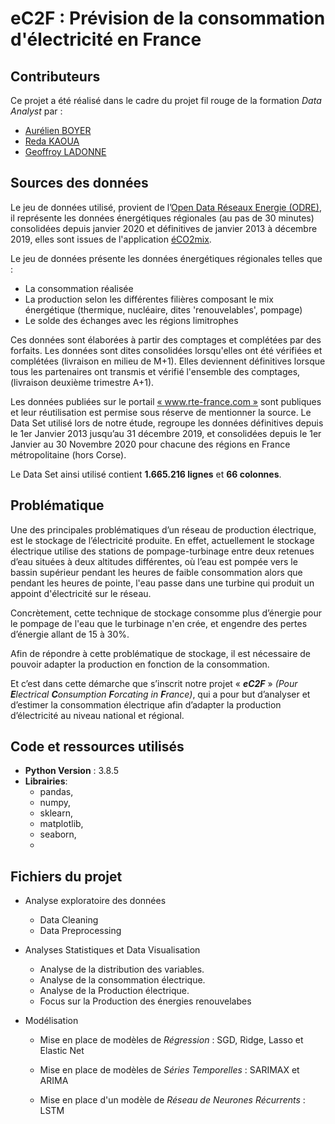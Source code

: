 # eC2F : Prévision de la consommation d'électricité en France

## Contributeurs

Ce projet a été réalisé dans le cadre du projet fil rouge de la formation *Data Analyst* par :
* [Aurélien BOYER](https://www.linkedin.com/in/aurelienboyerensci/)
* [Reda KAOUA](https://www.linkedin.com/in/kaoua-reda/)
* [Geoffroy LADONNE](https://www.linkedin.com/in/geoffroy-ladonne-8b40929a/)

## Sources des données

Le jeu de données utilisé, provient de l’[Open Data Réseaux Energie (ODRE)](https://opendata.reseaux-energies.fr/explore/dataset/eco2mix-regional-cons-def/export/?disjunctive.libelle_region&disjunctive.nature&sort=-date_heure), il représente les données énergétiques régionales (au pas de 30 minutes) consolidées depuis janvier 2020 et définitives de janvier 2013 à décembre 2019, elles sont issues de l'application [éCO2mix](https://www.rte-france.com/eco2mix).

Le jeu de données présente les données énergétiques régionales telles que :
- La consommation réalisée
- La production selon les différentes filières composant le mix énergétique (thermique, nucléaire, dites 'renouvelables', pompage)
- Le solde des échanges avec les régions limitrophes

Ces données sont élaborées à partir des comptages et complétées par des forfaits. Les données sont dites consolidées lorsqu'elles ont été vérifiées et complétées (livraison en milieu de M+1). Elles deviennent définitives lorsque tous les partenaires ont transmis et vérifié l'ensemble des comptages, (livraison deuxième trimestre A+1).

Les données publiées sur le portail [« www.rte-france.com »](https://www.rte-france.com) sont publiques et leur réutilisation est permise sous réserve de mentionner la source.
Le Data Set utilisé lors de notre étude, regroupe les données définitives depuis le 1er Janvier 2013 jusqu’au 31 décembre 2019, et consolidées depuis le 1er Janvier au 30 Novembre 2020 pour chacune des régions en France métropolitaine (hors Corse).

Le Data Set ainsi utilisé contient **1.665.216 lignes** et **66 colonnes**. 


## Problématique

Une des principales problématiques d’un réseau de production électrique, est le stockage
de l’électricité produite. En effet, actuellement le stockage électrique utilise des stations
de pompage-turbinage entre deux retenues d’eau situées à deux altitudes différentes, où l’eau
est pompée vers le bassin supérieur pendant les heures de faible consommation alors que pendant
les heures de pointe, l'eau passe dans une turbine qui produit un appoint d'électricité sur le
réseau.

Concrètement, cette technique de stockage consomme plus d’énergie pour le pompage de l'eau que
le turbinage n'en crée, et engendre des pertes d’énergie allant de 15 à 30%.

Afin de répondre à cette problématique de stockage, il est nécessaire de pouvoir adapter  la
production en fonction de la consommation.

Et c’est dans cette démarche que s’inscrit notre projet « ***eC2F*** » *(Pour **E**lectrical **C**onsumption **F**orcating in **F**rance)*, qui a pour but
d’analyser et d’estimer la consommation électrique afin d’adapter la production d’électricité
au niveau national et régional.

## Code et ressources utilisés
- **Python Version** : 3.8.5
- **Librairies**: 
   - pandas, 
   - numpy, 
   - sklearn, 
   - matplotlib, 
   - seaborn, 
   - 




## Fichiers du projet

* Analyse exploratoire des données
    * Data Cleaning
    * Data Preprocessing

* Analyses Statistiques et Data Visualisation
    * Analyse de la distribution des variables.
    * Analyse de la consommation électrique.
    * Analyse de la Production électrique.
    * Focus sur la Production des énergies renouvelabes

* Modélisation
    * Mise en place de modèles de _Régression_ : SGD, Ridge, Lasso et Elastic Net

    * Mise en place de modèles de _Séries Temporelles_ : SARIMAX et ARIMA

    * Mise en place d'un modèle de _Réseau de Neurones Récurrents_ : LSTM
